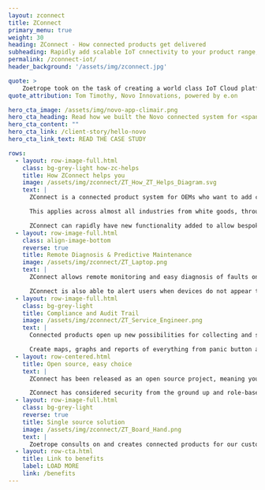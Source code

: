 ```yaml
---
layout: zconnect
title: ZConnect
primary_menu: true
weight: 30
heading: ZConnect - How connected products get delivered
subheading: Rapidly add scalable IoT cnnectivity to your product range, integrate with other systems and gain business value with ZConnect
permalink: /zconnect-iot/
header_background: '/assets/img/zconnect.jpg'

quote: >
    Zoetrope took on the task of creating a world class IoT Cloud platform and mobile application that was easily scalable to serve millions of customers for Novo.
quote_attribution: Tom Timothy, Novo Innovations, powered by e.on

hero_cta_image: /assets/img/novo-app-climair.png
hero_cta_heading: Read how we built the Novo connected system for <span class="zoeicons-eon large-icon"></span>
hero_cta_content: ""
hero_cta_link: /client-story/hello-novo
hero_cta_link_text: READ THE CASE STUDY

rows:
  - layout: row-image-full.html
    class: bg-grey-light how-zc-helps
    title: How ZConnect helps you
    image: /assets/img/zconnect/ZT_How_ZT_Helps_Diagram.svg
    text: |
      ZConnect is a connected product system for OEMs who want to add connectivity to existing products

      This applies across almost all industries from white goods, through to factory tooling, to agricultural equipment

      ZConnect can rapidly have new functionality added to allow bespoke data display, integration with other platforms, or
  - layout: row-image-full.html
    class: align-image-bottom
    reverse: true
    title: Remote Diagnosis & Predictive Maintenance
    image: /assets/img/zconnect/ZT_Laptop.png
    text: |
      ZConnect allows remote monitoring and easy diagnosis of faults on remote systems, getting data from sensors which may be on the product.

      ZConnect is also able to alert users when devices do not appear to be operating normally in order to allow proactive servicing.
  - layout: row-image-full.html
    class: bg-grey-light
    title: Compliance and Audit Trail
    image: /assets/img/zconnect/ZT_Service_Engineer.png
    text: |
      Connected products open up new possibilities for collecting and storing data about the operation of equipment and movement of goods.

      Create maps, graphs and reports of everything from panic button activations to application of weed killer!
  - layout: row-centered.html
    title: Open source, easy choice
    text: |
      ZConnect has been released as an open source project, meaning you can be safe in the knowledge that you're organisation will never be dependent on a third party vendor for licencing or your connected product platform.

      ZConnect has considered security from the ground up and role-based permissions come as standard. Create groups and organisations to only give access to the data which is required for a particular party
  - layout: row-image-full.html
    class: bg-grey-light
    reverse: true
    title: Single source solution
    image: /assets/img/zconnect/ZT_Board_Hand.png
    text: |
      Zoetrope consults on and creates connected products for our customers - helping right from level concept planning and business cases, designing and implementing the ZConnect system, understanding product lifecycles and helping you setup manufacturing processes for smart products
  - layout: row-cta.html
    title: Link to benefits
    label: LOAD MORE
    link: /benefits
---
```

